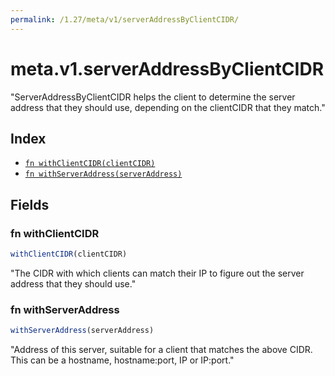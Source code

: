 ```yaml
---
permalink: /1.27/meta/v1/serverAddressByClientCIDR/
---
```


# meta.v1.serverAddressByClientCIDR

"ServerAddressByClientCIDR helps the client to determine the server address that they should use, depending on the clientCIDR that they match."

## Index

* [`fn withClientCIDR(clientCIDR)`](#fn-withclientcidr)
* [`fn withServerAddress(serverAddress)`](#fn-withserveraddress)

## Fields

### fn withClientCIDR

```ts
withClientCIDR(clientCIDR)
```

"The CIDR with which clients can match their IP to figure out the server address that they should use."

### fn withServerAddress

```ts
withServerAddress(serverAddress)
```

"Address of this server, suitable for a client that matches the above CIDR. This can be a hostname, hostname:port, IP or IP:port."